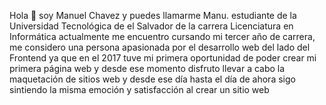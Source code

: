 Hola 👋 soy Manuel Chavez y puedes llamarme Manu.
estudiante de la Universidad Tecnológica de el Salvador de la carrera Licenciatura en Informática actualmente me encuentro cursando mi tercer año de carrera, me considero una persona apasionada por el desarrollo web del lado del Frontend ya que en el 2017 tuve mi primera oportunidad de poder crear mi primera página web y desde ese momento disfruto llevar a cabo la maquetación de sitios web y desde ese día hasta el día de ahora sigo sintiendo la misma emoción y satisfacción al crear un sitio web

